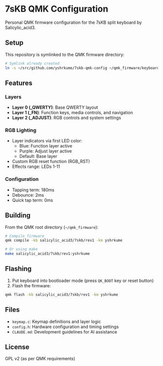 # 7sKB QMK Configuration

Personal QMK firmware configuration for the 7sKB split keyboard by Salicylic_acid3.

## Setup

This repository is symlinked to the QMK firmware directory:

```bash
# Symlink already created
ln -s ~/src/github.com/yshrkume/7skb-qmk-config ~/qmk_firmware/keyboards/salicylic_acid3/7skb/keymaps/yshrkume
```

## Features

### Layers

- **Layer 0 (_QWERTY)**: Base QWERTY layout
- **Layer 1 (_FN)**: Function keys, media controls, and navigation
- **Layer 2 (_ADJUST)**: RGB controls and system settings

### RGB Lighting

- Layer indicators via first LED color:
  - Blue: Function layer active
  - Purple: Adjust layer active
  - Default: Base layer
- Custom RGB reset function (RGB_RST)
- Effects range: LEDs 1-11

### Configuration

- Tapping term: 180ms
- Debounce: 2ms
- Quick tap term: 0ms

## Building

From the QMK root directory (`~/qmk_firmware`):

```bash
# Compile firmware
qmk compile -kb salicylic_acid3/7skb/rev1 -km yshrkume

# Or using make
make salicylic_acid3/7skb/rev1:yshrkume
```

## Flashing

1. Put keyboard into bootloader mode (press `QK_BOOT` key or reset button)
2. Flash the firmware:

```bash
qmk flash -kb salicylic_acid3/7skb/rev1 -km yshrkume
```

## Files

- `keymap.c`: Keymap definitions and layer logic
- `config.h`: Hardware configuration and timing settings
- `CLAUDE.md`: Development guidelines for AI assistance

## License

GPL v2 (as per QMK requirements)